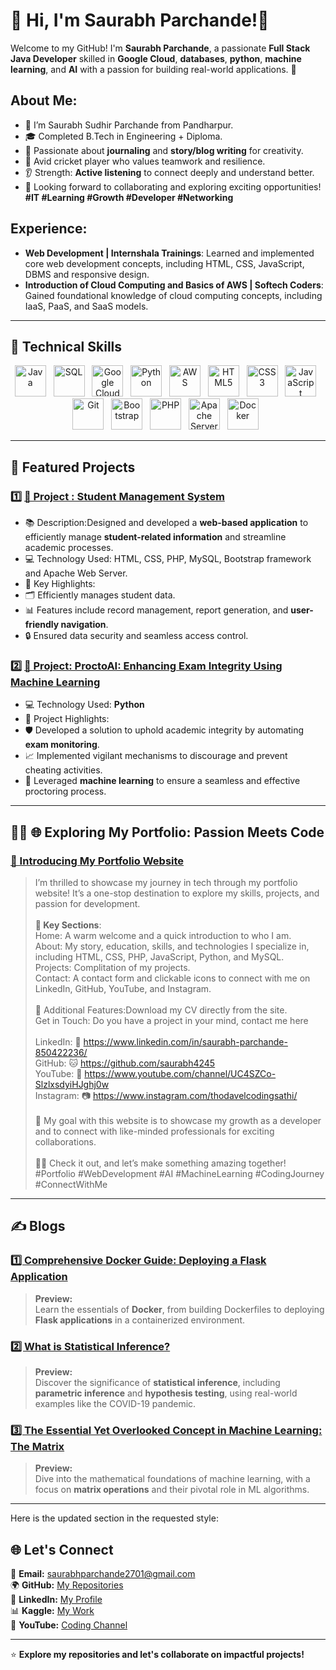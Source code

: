 # 🌟 Hi, I'm Saurabh Parchande!👋

Welcome to my GitHub! I'm **Saurabh Parchande**, a passionate **Full Stack Java Developer** skilled in **Google Cloud**, 
 **databases**, **python**, **machine learning**, and **AI** with a passion for building real-world applications. 🚀

## About Me:
- 📍 I’m Saurabh Sudhir Parchande from Pandharpur.
- 🎓 Completed B.Tech in Engineering + Diploma.
- 📝 Passionate about **journaling** and **story/blog writing** for creativity.
- 🏏 Avid cricket player who values teamwork and resilience.
- 👂 Strength: **Active listening** to connect deeply and understand better.
- 📌 Looking forward to collaborating and exploring exciting opportunities! <br>
  **#IT #Learning #Growth #Developer #Networking**

## Experience:
- **Web Development | Internshala Trainings**: Learned and implemented core web development concepts, including HTML, CSS, JavaScript, DBMS and responsive design.
- **Introduction of Cloud Computing and Basics of AWS | Softech Coders**: Gained foundational knowledge of cloud computing concepts, including IaaS, PaaS, and SaaS models.

---

## 🔧 **Technical Skills**  
<div align="center">  
  <img src="https://cdn.jsdelivr.net/gh/devicons/devicon/icons/java/java-original.svg" alt="Java" height="50">&nbsp;&nbsp;
  <img src="https://cdn.jsdelivr.net/gh/devicons/devicon/icons/mysql/mysql-original-wordmark.svg" alt="SQL" height="50">&nbsp;&nbsp; 
  <img src="https://cdn.jsdelivr.net/gh/devicons/devicon/icons/googlecloud/googlecloud-original.svg" alt="Google Cloud" height="50">&nbsp;&nbsp;
  <img src="https://cdn.jsdelivr.net/gh/devicons/devicon/icons/python/python-original.svg" alt="Python" height="50">&nbsp;&nbsp;
  <img src="https://cdn.jsdelivr.net/gh/devicons/devicon/icons/amazonwebservices/amazonwebservices-original-wordmark.svg" alt="AWS" height="50">&nbsp;&nbsp;
  <img src="https://cdn.jsdelivr.net/gh/devicons/devicon/icons/html5/html5-original.svg" alt="HTML5" height="50">&nbsp;&nbsp;
  <img src="https://cdn.jsdelivr.net/gh/devicons/devicon/icons/css3/css3-original.svg" alt="CSS3" height="50">&nbsp;&nbsp;
  <img src="https://cdn.jsdelivr.net/gh/devicons/devicon/icons/javascript/javascript-original.svg" alt="JavaScript" height="50">&nbsp;&nbsp;
  <img src="https://cdn.jsdelivr.net/gh/devicons/devicon/icons/git/git-original.svg" alt="Git" height="50">&nbsp;&nbsp;
  <img src="https://cdn.jsdelivr.net/gh/devicons/devicon/icons/bootstrap/bootstrap-original.svg" alt="Bootstrap" height="50">&nbsp;&nbsp;
  <img src="https://cdn.jsdelivr.net/gh/devicons/devicon/icons/php/php-original.svg" alt="PHP" height="50">&nbsp;&nbsp;
  <img src="https://cdn.jsdelivr.net/gh/devicons/devicon/icons/apache/apache-original.svg" alt="Apache Server" height="50">&nbsp;&nbsp;
  <img src="https://cdn.jsdelivr.net/gh/devicons/devicon/icons/docker/docker-original-wordmark.svg" alt="Docker" height="50">&nbsp;&nbsp;

</div>  

---

## 🚀 **Featured Projects**  
### **1️⃣ [📌 Project : Student Management System](https://github.com/saurabh4245/Student-_Management_System)**  
- 📚 Description:Designed and developed a **web-based application** to efficiently manage **student-related information** and streamline academic processes.
- 💻 Technology Used: HTML, CSS, PHP, MySQL, Bootstrap framework and Apache Web Server.                           
- 🎯 Key Highlights:
- 🗂️ Efficiently manages student data.
- 📊 Features include record management, report generation, and **user-friendly navigation**.
- 🔒 Ensured data security and seamless access control.

### **2️⃣ [📌 Project: ProctoAI: Enhancing Exam Integrity Using Machine Learning](https://github.com/saurabh4245/ProctoAI_Project)**  
- 💻 Technology Used: **Python**
- 🎯 Project Highlights:
- 🛡️ Developed a solution to uphold academic integrity by automating **exam monitoring**.
- 📈 Implemented vigilant mechanisms to discourage and prevent cheating activities.
- 🤖 Leveraged **machine learning** to ensure a seamless and effective proctoring process.

---
## 👨‍💻  **🌐 Exploring My Portfolio: Passion Meets Code**

### **[🌟 Introducing My Portfolio Website](https://portfoliosaurabhparchande.netlify.app/)**
> I’m thrilled to showcase my journey in tech through my portfolio website! It’s a one-stop destination to explore my skills, projects, and passion for development.<br><br>
> **📌 Key Sections**: <br>
> Home: A warm welcome and a quick introduction to who I am.<br>
> About: My story, education, skills, and technologies I specialize in, including HTML, CSS, PHP, JavaScript, Python, and MySQL. <br>
> Projects: Complitation of my projects. <br>
> Contact: A contact form and clickable icons to connect with me on LinkedIn, GitHub, YouTube, and Instagram. <br><br>
> 📂 Additional Features:Download my CV directly from the site. <br>
> Get in Touch: Do you have a project in your mind, contact me here <br><br>
> LinkedIn: 💼 https://www.linkedin.com/in/saurabh-parchande-850422236/ <br>
>   GitHub: 🐱 https://github.com/saurabh4245 <br>
>  YouTube: 🎥 https://www.youtube.com/channel/UC4SZCo-SlzlxsdyiHJghj0w <br>
> Instagram: 📷 https://www.instagram.com/thodavelcodingsathi/ <br><br>
> 🎯 My goal with this website is to showcase my growth as a developer and to connect with like-minded professionals for exciting collaborations. <br><br>
> 👨‍💻 Check it out, and let’s make something amazing together! <br>
#Portfolio #WebDevelopment #AI #MachineLearning #CodingJourney #ConnectWithMe


---

## ✍️ **Blogs**  
### [1️⃣ Comprehensive Docker Guide: Deploying a Flask Application](https://www.linkedin.com/pulse/comprehensive-docker-guide-deploying-flask-vijay-takbhate-ojxvc/?trackingId=EzxHCiCaQbur%2FNED9CL76A%3D%3D)  
> **Preview:**  
> Learn the essentials of **Docker**, from building Dockerfiles to deploying **Flask applications** in a containerized environment.  

### [2️⃣ What is Statistical Inference?](https://www.linkedin.com/pulse/what-statistical-inference-vijay-takbhate-liyhe/?trackingId=EzxHCiCaQbur%2FNED9CL76A%3D%3D)  
> **Preview:**  
> Discover the significance of **statistical inference**, including **parametric inference** and **hypothesis testing**, using real-world examples like the COVID-19 pandemic.  

### [3️⃣ The Essential Yet Overlooked Concept in Machine Learning: The Matrix](https://www.linkedin.com/pulse/essential-yet-overlooked-concept-machine-learning-matrix-takbhate-wrzqc/?trackingId=EzxHCiCaQbur%2FNED9CL76A%3D%3D)  
> **Preview:**  
> Dive into the mathematical foundations of machine learning, with a focus on **matrix operations** and their pivotal role in ML algorithms.  

----
Here is the updated section in the requested style:

## 🌐 **Let's Connect**  
📧 **Email:** [saurabhparchande2701@gmail.com](mailto:saurabhparchande2701@gmail.com)  
🌍 **GitHub:** [My Repositories](https://github.com/saurabh4245)  
💼 **LinkedIn:** [My Profile](https://www.linkedin.com/in/saurabh-parchande-850422236/)  
📊 **Kaggle:** [My Work](https://www.kaggle.com/vijay20213)  
🎥 **YouTube:** [Coding Channel](www.youtube.com/@थोडावेळकोडिंगसाठी)  

---

⭐️ **Explore my repositories and let's collaborate on impactful projects!**

